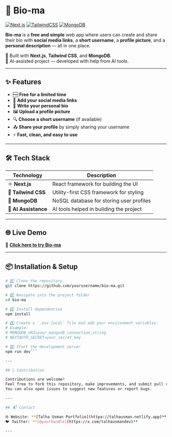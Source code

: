# 🌟 Bio-ma

[![Next.js](https://img.shields.io/badge/Next.js-000000?style=for-the-badge&logo=nextdotjs&logoColor=white)](https://nextjs.org/)
[![TailwindCSS](https://img.shields.io/badge/Tailwind_CSS-38B2AC?style=for-the-badge&logo=tailwind-css&logoColor=white)](https://tailwindcss.com/)
[![MongoDB](https://img.shields.io/badge/MongoDB-4EA94B?style=for-the-badge&logo=mongodb&logoColor=white)](https://www.mongodb.com/)


**Bio-ma** is a **free and simple** web app where users can create and share their bio with **social media links**, a **short username**, a **profile picture**, and a **personal description** — all in one place.

🚀 Built with **Next.js**, **Tailwind CSS**, and **MongoDB**.  
🤖 AI-assisted project — developed with help from AI tools.

---

## ✨ Features

- 🆓 **Free for a limited time**
- 🔗 **Add your social media links**
- 📝 **Write your personal bio**
- 🖼️ **Upload a profile picture**
- 🔍 **Choose a short username** (if available)
- 📤 **Share your profile** by simply sharing your username
- ⚡ **Fast, clean, and easy to use**

---

## 🛠️ Tech Stack

| Technology   | Description |
|--------------|-------------|
| ⚛️ **Next.js** | React framework for building the UI |
| 🎨 **Tailwind CSS** | Utility-first CSS framework for styling |
| 🍃 **MongoDB** | NoSQL database for storing user profiles |
| 🤖 **AI Assistance** | AI tools helped in building the project |

---

## 🌐 Live Demo

🔗 **[Click here to try Bio-ma](https://bio-ma.vercel.app)**  

---

## 📦 Installation & Setup

```bash
# 1️⃣ Clone the repository
git clone https://github.com/yourusername/bio-ma.git

# 2️⃣ Navigate into the project folder
cd bio-ma

# 3️⃣ Install dependencies
npm install

# 4️⃣ Create a `.env.local` file and add your environment variables:
# Example:
# MONGODB_URI=your_mongodb_connection_string
# NEXTAUTH_SECRET=your_secret_key

# 5️⃣ Start the development server
npm run dev```

---

## 🤝 Contribution

Contributions are welcome!  
Feel free to fork this repository, make improvements, and submit pull requests.  
You can also open issues to suggest new features or report bugs.

---

## 📬 Contact

🌐 Website: **[Talha Usman Portfolio](httpa://talhausman.netlify.app)**  
🐦 Twitter: **[@yourhandle](https://x.com/talhausmandev)**  
  
---
